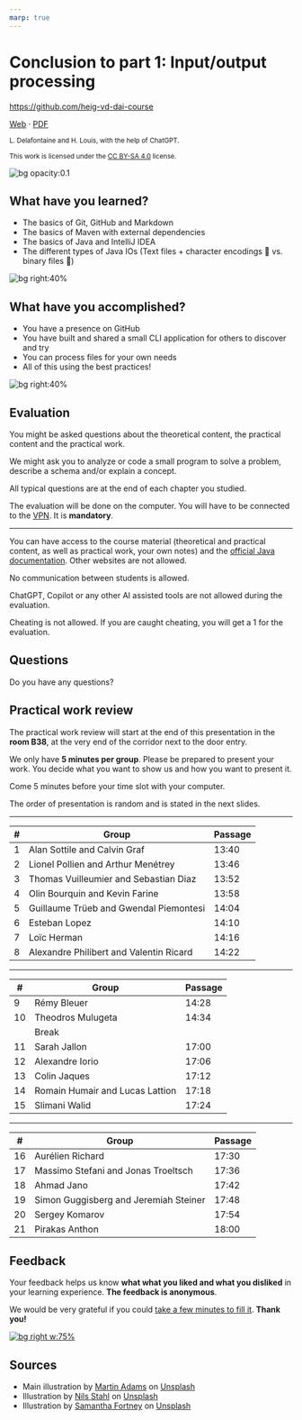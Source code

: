 ```yaml
---
marp: true
---
```


<!--
theme: gaia
size: 16:9
paginate: true
author: L. Delafontaine and H. Louis, with the help of ChatGPT
title: 'HEIG-VD DAI Course - Conclusion to part 1: Input/output processing'
description: 'Conclusion to part 1: Input/output processing for the DAI course at HEIG-VD, Switzerland'
url: https://heig-vd-dai-course.github.io/heig-vd-dai-course/07-conclusion-to-part-1/
footer: '**HEIG-VD** - DAI Course 2023-2024 - CC BY-SA 4.0'
style: |
    :root {
        --color-background: #fff;
        --color-foreground: #333;
        --color-highlight: #f96;
        --color-dimmed: #888;
        --color-headings: #7d8ca3;
    }
    blockquote {
        font-style: italic;
    }
    table {
        width: 100%;
    }
    th:first-child {
        width: 15%;
    }
    h1, h2, h3, h4, h5, h6 {
        color: var(--color-headings);
    }
    h2, h3, h4, h5, h6 {
        font-size: 1.5rem;
    }
    h1 a:link, h2 a:link, h3 a:link, h4 a:link, h5 a:link, h6 a:link {
        text-decoration: none;
    }
    section:not([class=lead]) > p, blockquote {
        text-align: justify;
    }
headingDivider: 4
-->

[web]:
  https://heig-vd-dai-course.github.io/heig-vd-dai-course/07-conclusion-to-part-1/
[pdf]:
  https://heig-vd-dai-course.github.io/heig-vd-dai-course/07-conclusion-to-part-1/07-conclusion-to-part-1-presentation.pdf
[license]:
  https://github.com/heig-vd-dai-course/heig-vd-dai-course/blob/main/LICENSE.md
[feedback]:
  https://quickchart.io/qr?format=png&ecLevel=Q&size=400&margin=1&text=https://framaforms.org/dai-2023-2024-feedback-1-1695300279
[illustration]:
  https://images.unsplash.com/photo-1539186607619-df476afe6ff1?fit=crop&h=720

# Conclusion to part 1: Input/output processing

<!--
_class: lead
_paginate: false
-->

<https://github.com/heig-vd-dai-course>

[Web][web] · [PDF][pdf]

<small>L. Delafontaine and H. Louis, with the help of ChatGPT.</small>

<small>This work is licensed under the [CC BY-SA 4.0][license] license.</small>

![bg opacity:0.1][illustration]

## What have you learned?

- The basics of Git, GitHub and Markdown
- The basics of Maven with external dependencies
- The basics of Java and IntelliJ IDEA
- The different types of Java IOs (Text files + character encodings 🎉 vs.
  binary files 🤖)

![bg right:40%](https://images.unsplash.com/photo-1549228581-cdbdb7430548?fit=crop&h=720)

## What have you accomplished?

- You have a presence on GitHub
- You have built and shared a small CLI application for others to discover and
  try
- You can process files for your own needs
- All of this using the best practices!

![bg right:40%](https://images.unsplash.com/photo-1608613304810-2d4dd52511a2?fit=crop&h=720)

## Evaluation

You might be asked questions about the theoretical content, the practical
content and the practical work.

We might ask you to analyze or code a small program to solve a problem, describe
a schema and/or explain a concept.

All typical questions are at the end of each chapter you studied.

The evaluation will be done on the computer. You will have to be connected to
the
[VPN](https://intranet.heig-vd.ch/services/informatique/poste-de-travail/reseau/vpn/Pages/vpn.aspx).
It is **mandatory**.

---

You can have access to the course material (theoretical and practical content,
as well as practical work, your own notes) and the
[official Java documentation](https://docs.oracle.com/en/java/javase/17/docs/api/).
Other websites are not allowed.

No communication between students is allowed.

ChatGPT, Copilot or any other AI assisted tools are not allowed during the
evaluation.

Cheating is not allowed. If you are caught cheating, you will get a 1 for the
evaluation.

<!--
All previous evaluations are available in the
[`archives`](https://github.com/heig-vd-dai-course/heig-vd-dai-course/tree/main/00-evaluation-and-exam-archives)
folder of the course repository.
-->

## Questions

<!-- _class: lead -->

Do you have any questions?

## Practical work review

The practical work review will start at the end of this presentation in the
**room B38**, at the very end of the corridor next to the door entry.

We only have **5 minutes per group**. Please be prepared to present your work.
You decide what you want to show us and how you want to present it.

Come 5 minutes before your time slot with your computer.

The order of presentation is random and is stated in the next slides.

---

| #   | Group                                   | Passage |
| --- | --------------------------------------- | ------- |
| 1   | Alan Sottile and Calvin Graf            | 13:40   |
| 2   | Lionel Pollien and Arthur Menétrey      | 13:46   |
| 3   | Thomas Vuilleumier and Sebastian Diaz   | 13:52   |
| 4   | Olin Bourquin and Kevin Farine          | 13:58   |
| 5   | Guillaume Trüeb and Gwendal Piemontesi  | 14:04   |
| 6   | Esteban Lopez                           | 14:10   |
| 7   | Loïc Herman                             | 14:16   |
| 8   | Alexandre Philibert and Valentin Ricard | 14:22   |

---

| #   | Group                           | Passage |
| --- | ------------------------------- | ------- |
| 9   | Rémy Bleuer                     | 14:28   |
| 10  | Theodros Mulugeta               | 14:34   |
|     | Break                           |         |
| 11  | Sarah Jallon                    | 17:00   |
| 12  | Alexandre Iorio                 | 17:06   |
| 13  | Colin Jaques                    | 17:12   |
| 14  | Romain Humair and Lucas Lattion | 17:18   |
| 15  | Slimani Walid                   | 17:24   |

---

| #   | Group                                 | Passage |
| --- | ------------------------------------- | ------- |
| 16  | Aurélien Richard                      | 17:30   |
| 17  | Massimo Stefani and Jonas Troeltsch   | 17:36   |
| 18  | Ahmad Jano                            | 17:42   |
| 19  | Simon Guggisberg and Jeremiah Steiner | 17:48   |
| 20  | Sergey Komarov                        | 17:54   |
| 21  | Pirakas Anthon                        | 18:00   |

## Feedback

Your feedback helps us know **what what you liked and what you disliked** in
your learning experience. **The feedback is anonymous**.

We would be very grateful if you could [take a few minutes to fill
it][feedback]. **Thank you!**

[![bg right w:75%][feedback]][feedback]

## Sources

- Main illustration by [Martin Adams](https://unsplash.com/@martinadams) on
  [Unsplash](https://unsplash.com/photos/a_PDPUPuNZ8)
- Illustration by [Nils Stahl](https://unsplash.com/@nilsjakob) on
  [Unsplash](https://unsplash.com/photos/neUbjUnjXNk)
- Illustration by [Samantha Fortney](https://unsplash.com/@goldencoastgrams) on
  [Unsplash](https://unsplash.com/photos/OGDyzpsTjyA)
